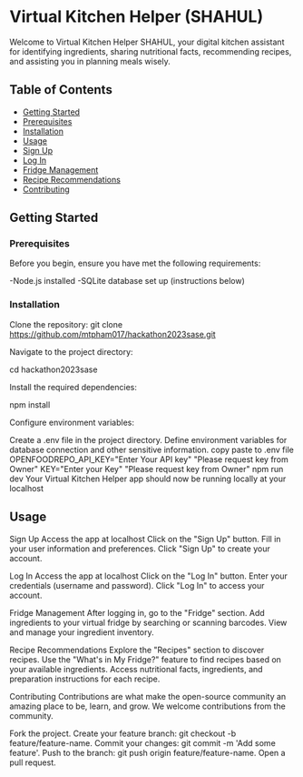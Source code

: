 # Virtual Kitchen Helper (SHAHUL)

Welcome to Virtual Kitchen Helper SHAHUL, your digital kitchen assistant for identifying ingredients, sharing nutritional facts, recommending recipes, and assisting you in planning meals wisely.

## Table of Contents
- [Getting Started](#getting-started)
- [Prerequisites](#prerequisites)
- [Installation](#installation)
- [Usage](#usage)
- [Sign Up](#sign-up)
- [Log In](#log-in)
- [Fridge Management](#fridge-management)
- [Recipe Recommendations](#recipe-recommendations)
- [Contributing](#contributing)


## Getting Started

### Prerequisites

Before you begin, ensure you have met the following requirements:

-Node.js installed
-SQLite database set up (instructions below)

### Installation

Clone the repository:
git clone https://github.com/mtpham017/hackathon2023sase.git

Navigate to the project directory:

cd hackathon2023sase

Install the required dependencies:

npm install

Configure environment variables:

Create a .env file in the project directory.
Define environment variables for database connection and other sensitive information.
copy paste to .env file 
OPENFOODREPO_API_KEY="Enter Your API key" "Please request key from Owner"
KEY="Enter your Key" "Please request key from Owner"
npm run dev
Your Virtual Kitchen Helper app should now be running locally at your localhost

## Usage

Sign Up
Access the app at localhost
Click on the "Sign Up" button.
Fill in your user information and preferences.
Click "Sign Up" to create your account.

Log In
Access the app at localhost
Click on the "Log In" button.
Enter your credentials (username and password).
Click "Log In" to access your account.

Fridge Management
After logging in, go to the "Fridge" section.
Add ingredients to your virtual fridge by searching or scanning barcodes.
View and manage your ingredient inventory.

Recipe Recommendations
Explore the "Recipes" section to discover recipes.
Use the "What's in My Fridge?" feature to find recipes based on your available ingredients.
Access nutritional facts, ingredients, and preparation instructions for each recipe.


Contributing
Contributions are what make the open-source community an amazing place to be, learn, and grow. We welcome contributions from the community.

Fork the project.
Create your feature branch: git checkout -b feature/feature-name.
Commit your changes: git commit -m 'Add some feature'.
Push to the branch: git push origin feature/feature-name.
Open a pull request.
